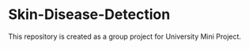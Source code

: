 # Skin-Disease-Detection
This repository is created as a group project for University Mini Project.

